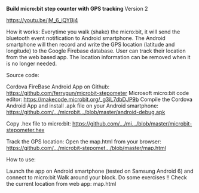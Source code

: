 <b>Build micro:bit step counter with GPS tracking </b>
Version 2

https://youtu.be/jM_6_iQYBj4

How it works: Everytime you walk (shake) the micro:bit, it will send the bluetooth event notification to Android smartphone. The Android smartphone will then record and write the GPS location (latitude and longitude) to the Google Firebase database. User can track their location from the web based app. The location information can be removed when it is no longer needed.

Source code:

Cordova FireBase Android App on Github: https://github.com/ferrygun/microbit-stepometer
Microsoft micro:bit code editor: https://makecode.microbit.org/_g3iL7dbDJP9b
Compile the Cordova Android App and install .apk file on your Android smartphone: https://github.com/…/microbit…/blob/master/android-debug.apk

Copy .hex file to micro:bit: https://github.com/…/mi…/blob/master/microbit-stepometer.hex

Track the GPS location: Open the map.html from your browser: https://github.com/…/microbit-stepomet…/blob/master/map.html

How to use:

Launch the app on Android smartphone (tested on Samsung Android 6) and connect to micro:bit
Walk around your block. Do some exercises !!
Check the current location from web app: map.html
